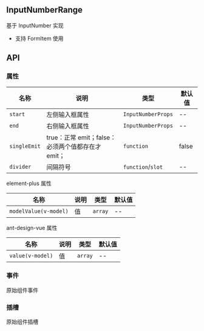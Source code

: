 ## InputNumberRange

基于 InputNumber 实现

- 支持 FormItem 使用

## API

### 属性

| 名称         | 说明                                              | 类型               | 默认值 |
| ------------ | ------------------------------------------------- | ------------------ | ------ |
| `start`      | 左侧输入框属性                                    | `InputNumberProps` | --     |
| `end`        | 右侧输入框属性                                    | `InputNumberProps` | --     |
| `singleEmit` | true：正常 emit；false：必须两个值都存在才 emit； | `function`         | false  |
| `divider`    | 间隔符号                                          | `function`/`slot`  | --     |

element-plus 属性

| 名称                  | 说明 | 类型    | 默认值 |
| --------------------- | ---- | ------- | ------ |
| `modelValue(v-model)` | 值   | `array` | --     |

ant-design-vue 属性

| 名称             | 说明 | 类型    | 默认值 |
| ---------------- | ---- | ------- | ------ |
| `value(v-model)` | 值   | `array` | --     |

### 事件

原始组件事件

### 插槽

原始组件插槽
